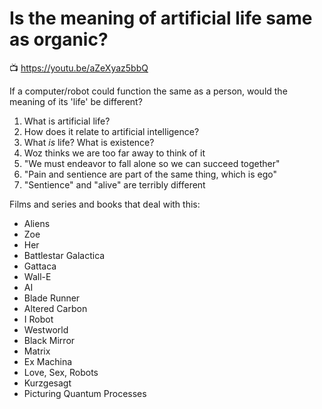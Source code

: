 # Is the meaning of artificial life same as organic?

📺 <https://youtu.be/aZeXyaz5bbQ>

If a computer/robot could function the same as a person, would the
meaning of its 'life' be different?

1. What is artificial life?
1. How does it relate to artificial intelligence?
1. What *is* life? What is existence?
1. Woz thinks we are too far away to think of it
1. "We must endeavor to fall alone so we can succeed together"
1. "Pain and sentience are part of the same thing, which is ego"
1. "Sentience" and "alive" are terribly different

Films and series and books that deal with this:

* Aliens
* Zoe
* Her
* Battlestar Galactica
* Gattaca
* Wall-E
* AI
* Blade Runner
* Altered Carbon
* I Robot
* Westworld
* Black Mirror
* Matrix
* Ex Machina
* Love, Sex, Robots
* Kurzgesagt 
* Picturing Quantum Processes

